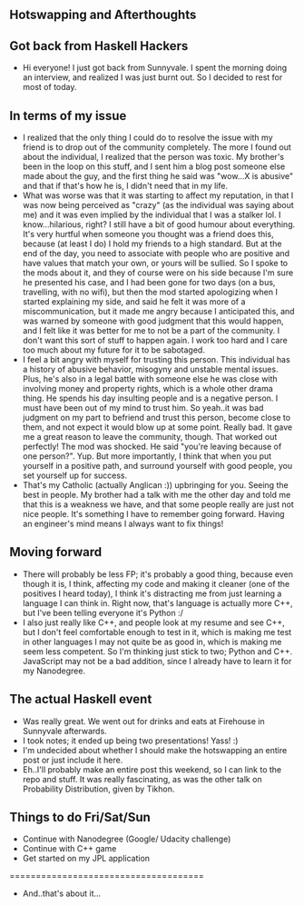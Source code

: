 ## Hotswapping and Afterthoughts

## Got back from Haskell Hackers

- Hi everyone! I just got back from Sunnyvale. 
  I spent the morning doing an interview, and realized I was just burnt out.
  So I decided to rest for most of today.
  
## In terms of my issue

- I realized that the only thing I could do to resolve the issue with my friend is
  to drop out of the community completely. The more I found out about the individual,
  I realized that the person was toxic. My brother's been in the loop on this stuff,
  and I sent him a blog post someone else made about the guy, and the first thing he said
  was "wow...X is abusive" and that if that's how he is, I didn't need that in my life. 
- What was worse was that it was starting to affect my reputation, in that I was 
  now being perceived as "crazy" (as the individual was saying about me) and it was even implied by the individual that 
  I was a stalker lol. I know...hilarious, right? I still have a bit of good humour about everything.
  It's very hurtful when someone you thought was a friend does this, because (at least I do)
  I hold my friends to a high standard. But at the end of the day, you need to associate
  with people who are positive and have values that match your own, or yours will be sullied.
  So I spoke to the mods about it,
  and they of course were on his side because I'm sure he presented his case,
  and I had been gone for two days (on a bus, travelling, with no wifi), but 
  then the mod started apologizing when I started explaining my side, and said he 
  felt it was more of a miscommunication, but it made me angry because I anticipated this,
  and was warned by someone with good judgment that this would happen,
  and I felt like it was better for me to not be a part of the community.
  I don't want this sort of stuff to happen again. I work too hard and I care too much
  about my future for it to be sabotaged.
- I feel a bit angry with myself for trusting this person. This individual has a history
  of abusive behavior, misogyny and unstable mental issues. Plus, he's also in a legal
  battle with someone else he was close with involving money and property rights, which is a whole other drama thing. 
  He spends his day insulting people and is a negative person. I must have been out of my 
  mind to trust him.
  So yeah..it was bad judgment on my part to befriend and trust this person, become close
  to them, and not expect it would blow up at some point. Really bad. 
  It gave me a great reason to leave the community, though. That worked out perfectly!
  The mod was shocked. He said "you're leaving because of one person?". Yup. But more 
  importantly, I think that when you put yourself in a positive path, and surround yourself
  with good people, you set yourself up for success. 
- That's my Catholic (actually Anglican :)) upbringing for you. Seeing the best in people.
  My brother had a talk with me the other day and told me that this is a weakness we have, 
  and that some people really are just not nice people. It's something I have to remember
  going forward. Having an engineer's mind means I always want to fix things!

## Moving forward

- There will probably be less FP; it's probably a good thing, because even though it is,
  I think, affecting my code and making it cleaner (one of the positives I heard today),
  I think it's distracting me from just learning a language I can think in.
  Right now, that's language is actually more C++, but I've been telling everyone it's Python :/
- I also just really like C++, and people look at my resume and see C++, but I don't feel
  comfortable enough to test in it, which is making me test in other languages I may not
  quite be as good in, which is making me seem less competent. So I'm thinking just stick
  to two; Python and C++. JavaScript may not be a bad addition, since I already have to 
  learn it for my Nanodegree.
  
## The actual Haskell event

- Was really great. We went out for drinks and eats at Firehouse in Sunnyvale afterwards. 
- I took notes; it ended up being two presentations! Yass! :)
- I'm undecided about whether I should make the hotswapping an entire post or just include it here.
- Eh..I'll probably make an entire post this weekend, so I can link to the repo and stuff. 
  It was really fascinating, as was the other talk on Probability Distribution, given by Tikhon. 

## Things to do Fri/Sat/Sun

- Continue with Nanodegree (Google/ Udacity challenge)
- Continue with C++ game
- Get started on my JPL application

=====================================
- And..that's about it...

